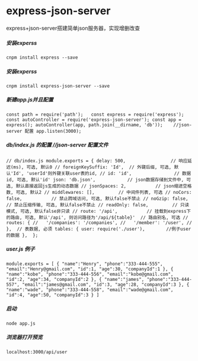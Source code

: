 # express-json-server
express+json-server搭建简单json服务器，实现增删改查

##### 安装experss
```
cnpm install express --save
```

##### 安装experss
`cnpm install express-json-server --save`

##### 新建app.js并且配置
`const path = require('path');	
const express = require('express');
const autoController = require('express-json-server');
const app = express();
autoController(app, path.join(__dirname, 'db'));	//json-server 配置
app.listen(3000);
`

##### db/index.js 的配置 //json-server 配置文件
`// db/index.js
module.exports = {
  delay: 500,                 // 响应延迟(ms), 可选, 默认0
  // foreignKeySuffix: 'Id',  // 外键后缀, 可选, 默认'Id', 'userId'则外键关联user表的id,
  // id: 'id',                // 数据id, 可选, 默认'id'
  json: 'db.json',            // json数据存储到文件中, 可选, 默认直接返回js生成的动态数据
  // jsonSpaces: 2,           // json缩进空格数, 可选, 默认2
  // middlewares: [],         // 中间件列表, 可选
  // noCors: false,           // 禁止跨域访问, 可选, 默认false不禁止
  // noGzip: false,           // 禁止压缩传输, 可选, 默认false不禁止
  // readOnly: false,         // 只读模式, 可选, 默认false非只读
  // route: '/api',           // 挂载到express下的路由, 可选, 默认'/api', 则访问路径为'/api/${table}' 
  // 路由别名, 可选
  // routes: {
  //   '/companies': '/companies',
  //   '/member': '/user',
  // }, 
  // 表数据, 必须
  tables: {
    user: require('./user'),		//例子user的数据
  }, 
};`

##### user.js 例子
`module.exports = [
	{
		"name":"Henry",
		"phone":"333-444-555",
		"email":"Henry@gmail.com",
		"id":1,
		"age":30,
		"companyId":1
	},
	{
		"name":"kobe",
		"phone":"333-444-556",
		"email":"kobe@gmail.com",
		"id":2,
		"age":34,
		"companyId":2
	},
	{
		"name":"james",
		"phone":"333-444-557",
		"email":"james@gmail.com",
		"id":3,
		"age":28,
		"companyId":3
	},
	{
		"name":"wade",
		"phone":"333-444-558",
		"email":"wade@gmail.com",
		"id":4,
		"age":50,
		"companyId":3
	}
]`

##### 启动
`node app.js`

##### 浏览器打开预览
`localhost:3000/api/user`
